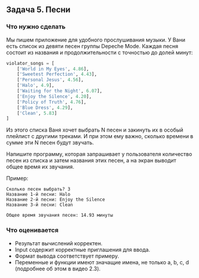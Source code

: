 ## Задача 5. Песни
### Что нужно сделать
Мы пишем приложение для удобного прослушивания музыки.
У Вани есть список из девяти песен группы Depeche Mode.
Каждая песня состоит из названия и продолжительности с точностью до долей минут:

```python
violator_songs = [
    ['World in My Eyes', 4.86],
    ['Sweetest Perfection', 4.43],
    ['Personal Jesus', 4.56],
    ['Halo', 4.9],
    ['Waiting for the Night', 6.07],
    ['Enjoy the Silence', 4.20],
    ['Policy of Truth', 4.76],
    ['Blue Dress', 4.29],
    ['Clean', 5.83]
]
```

Из этого списка Ваня хочет выбрать N песен и закинуть их в особый плейлист с другими треками.
И при этом ему важно, сколько времени в сумме эти N песен будут звучать.

Напишите программу, которая запрашивает у пользователя количество песен из списка и затем названия этих песен,
а на экран выводит общее время их звучания.

Пример:

```
Сколько песен выбрать? 3
Название 1-й песни: Halo
Название 2-й песни: Enjoy the Silence
Название 3-й песни: Clean

Общее время звучания песен: 14.93 минуты
```
### Что оценивается
- Результат вычислений корректен.
- Input содержит корректные приглашения для ввода.
- Формат вывода соответствует примеру.
- Переменные и функции имеют значащие имена, не только a, b, c, d (подробнее об этом в видео 2.3).
